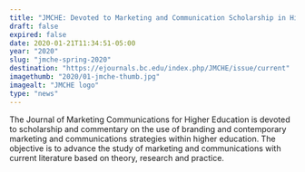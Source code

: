 ```yaml
---
title: "JMCHE: Devoted to Marketing and Communication Scholarship in Higher Education"
draft: false
expired: false
date: 2020-01-21T11:34:51-05:00
year: "2020"
slug: "jmche-spring-2020"
destination: "https://ejournals.bc.edu/index.php/JMCHE/issue/current"
imagethumb: "2020/01-jmche-thumb.jpg"
imagealt: "JMCHE logo"
type: "news"
---
```


The Journal of Marketing Communications for Higher Education is devoted to scholarship and commentary on the use of branding and contemporary marketing and communications strategies within higher education. The objective is to advance the study of marketing and communications with current literature based on theory, research and practice.

